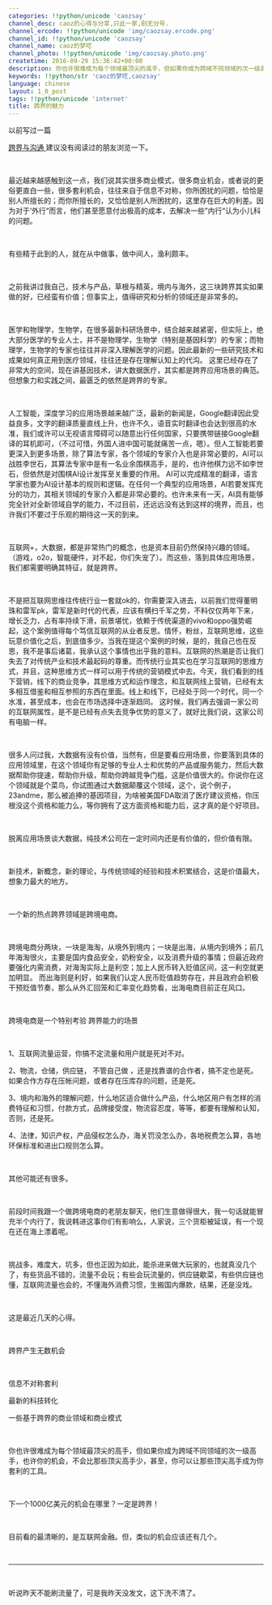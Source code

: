 ```yaml
---
categories: !!python/unicode 'caozsay'
channel_desc: caoz的心得与分享,只此一家,别无分号.
channel_ercode: !!python/unicode 'img/caozsay.ercode.png'
channel_id: !!python/unicode 'caozsay'
channel_name: caoz的梦呓
channel_photo: !!python/unicode 'img/caozsay.photo.png'
createtime: 2016-09-29 15:36:42+00:00
description: 你也许很难成为每个领域最顶尖的高手，但如果你成为跨域不同领域的次一级高手，也许你的机会，不会比那些顶尖高手少，甚至，你可以让那些顶尖高手成为你套利的工具。
keywords: !!python/str 'caoz的梦呓,caozsay'
language: chinese
layout: 1_0_post
tags: !!python/unicode 'internet'
title: 跨界的魅力
---
```

<div class="rich_media_content" id="js_content">
<p>
         以前写过一篇
         <br/>
</p>
<p>
<a data_ue_src="http://mp.weixin.qq.com/s?__biz=MzI0MjA1Mjg2Ng==&amp;mid=400194515&amp;idx=1&amp;sn=c1fa57d1e83978b5808c864bd0d19b38#wechat_redirect" href="http://mp.weixin.qq.com/s?__biz=MzI0MjA1Mjg2Ng==&amp;mid=400194515&amp;idx=1&amp;sn=c1fa57d1e83978b5808c864bd0d19b38#wechat_redirect" target="_blank">
          跨界与沟通
         </a>
         建议没有阅读过的朋友浏览一下。
         <br/>
</p>
<p>
<br/>
</p>
<p>
         最近越来越感触到这一点，我们说其实很多商业模式，很多商业机会，或者说的更俗更直白一些，很多套利机会，往往来自于信息不对称，你所困扰的问题，恰恰是别人所擅长的；而你所擅长的，又恰恰是别人所困扰的，这里存在巨大的利差。因为对于‘外行“而言，他们甚至愿意付出极高的成本，去解决一些”内行“认为小儿科的问题。
        </p>
<p>
<br/>
</p>
<p>
         有些精于此到的人，就在从中做事，做中间人，渔利颇丰。
        </p>
<p>
<br/>
</p>
<p>
         之前我讲过我自己，技术与产品，草根与精英，境内与海外，这三块跨界其实如果做的好，已经蛮有价值；但事实上，值得研究和分析的领域还是非常多的。
        </p>
<p>
<br/>
</p>
<p>
         医学和物理学，生物学，在很多最新科研场景中，结合越来越紧密，但实际上，绝大部分医学的专业人士，并不是物理学，生物学（特别是基因科学）的专家；而物理学，生物学的专家也往往并非深入理解医学的问题。因此最新的一些研究技术和成果如何真正用到医疗领域，往往还是存在理解认知上的代沟。 这里已经存在了非常大的空间，现在讲基因技术，讲大数据医疗，其实都是跨界应用场景的典范。但想象力和实践之间，最匮乏的依然是跨界的专家。
        </p>
<p>
<br/>
</p>
<p>
         人工智能，深度学习的应用场景越来越广泛，最新的新闻是，Google翻译因此受益良多，文字的翻译质量直线上升，也许不久，语音实时翻译也会达到很高的水准，我们或许可以无视语言障碍可以随意出行任何国家，只要携带链接Google翻译的耳机即可，（不过可惜，外国人进中国可能就痛苦一点，嗯）。但人工智能若要更深入到更多场景，除了算法专家，各个领域的专家介入也是非常必要的，AI可以战胜李世石，其算法专家中是有一名业余围棋高手，是的，也许他棋力远不如李世石，但依然是对围棋AI设计发挥至关重要的作用。 AI可以完成精准的翻译，语言学家也要为AI设计基本的规则和逻辑。在任何一个典型的应用场景，AI若要发挥充分的功力，其相关领域的专家介入都是非常必要的。也许未来有一天，AI具有能够完全针对全新领域自学的能力，不过目前，还远远没有达到这样的境界，而且，也许我们不要过于乐观的期待这一天的到来。
        </p>
<p>
<br/>
</p>
<p>
         互联网+，大数据，都是非常热门的概念，也是资本目前仍然保持兴趣的领域。（游戏，o2o，智能硬件，对不起，你们失宠了）。而这些，落到具体应用场景，我们都需要明确其特征，就是跨界。
        </p>
<p>
<br/>
</p>
<p>
         不是把互联网思维往传统行业一套就ok的，你需要深入进去，以前我们觉得董明珠和雷军pk，雷军是新时代的代表，应该有横扫千军之势，不料仅仅两年下来，增长乏力，占有率持续下滑，前景堪忧，依赖于传统渠道的vivo和oppo强势崛起，这个案例值得每个笃信互联网的从业者反思。情怀，粉丝，互联网思维，这些玩意价值化之后，到底值多少。当我在提这个案例的时候，是的，我自己也在反思，我不是事后诸葛，我承认这个事情也出乎我的意料。互联网的热潮是否让我们失去了对传统产业和技术最起码的尊重。而传统行业其实也在学习互联网的思维方式，并且，这种思维方式一样可以用于传统的营销模式中去。今天，我们看到的线下营销，线下的商业竞争，其思维方式和运作理念，和互联网线上营销，已经有太多相互借鉴和相互参照的东西在里面。线上和线下，已经处于同一个时代，同一个水准，甚至成本，也会在市场选择中逐渐趋同。 这时候，我们再去强调一家公司的互联网属性，是不是已经有点失去竞争优势的意义了，就好比我们说，这家公司有电脑一样。
        </p>
<p>
<br/>
</p>
<p>
         很多人问过我，大数据有没有价值，当然有，但是要看应用场景，你要落到具体的应用领域里，在这个领域你有足够的专业人士和优势的产品或服务能力，然后大数据帮助你提速，帮助你升级，帮助你跨越竞争门槛，这是价值很大的。你说你在这个领域就是个菜鸟，你试图通过大数据颠覆这个领域，这个，说个例子，23andme，那么被追捧的基因项目，为啥被美国FDA取消了医疗建议资格，你压根没这个资格和能力么，等你拥有了这方面资格和能力后，这才真的是个好项目。
        </p>
<p>
<br/>
</p>
<p>
         脱离应用场景谈大数据，纯技术公司在一定时间内还是有价值的，但价值有限。
        </p>
<p>
<br/>
</p>
<p>
         新技术，新概念，新的理论，与传统领域的经验和技术积累结合，这是价值最大，想象力最大的地方。
        </p>
<p>
<br/>
</p>
<p>
         一个新的热点跨界领域是跨境电商。
        </p>
<p>
<br/>
</p>
<p>
         跨境电商分两块，一块是海淘，从境外到境内；一块是出海，从境内到境外；前几年海淘很火，主要是国内食品安全，奶粉安全，以及消费升级的事情；但最近政府要强化内需消费，对海淘实际上是利空；加上人民币转入贬值区间，这一利空就更加明显。 而出海则是利好，如果我们认定人民币贬值趋势存在，并且政府会积极干预贬值节奏，那么从外汇回笼和汇率变化趋势看，出海电商目前正在风口。
        </p>
<p>
<br/>
</p>
<p>
         跨境电商是一个特别考验 跨界能力的场景
        </p>
<p>
<br/>
</p>
<p>
         1、互联网流量运营，你搞不定流量和用户就是死对不对。
        </p>
<p>
         2、物流，仓储，供应链， 不管自己做 ，还是找靠谱的合作者，搞不定也是死。 如果合作方存在压帐问题，或者存在压库存的问题，还是死。
        </p>
<p>
         3、境内和海外的理解问题，什么地区适合做什么产品，什么地区用户有怎样的消费特征和习惯，付款方式，品牌接受度，物流容忍度，等等，都要有理解和认知，否则，还是死。
        </p>
<p>
         4、法律，知识产权，产品侵权怎么办，海关罚没怎么办，各地税费怎么算，各地环保标准和进出口规则怎么算。
        </p>
<p>
<br/>
</p>
<p>
         其他可能还有很多。
        </p>
<p>
<br/>
</p>
<p>
         前段时间我跟一个做跨境电商的老朋友聊天，他们生意做得很大，我一句话就能冒充半个内行了，我说韩进这事你们有影响么，人家说，三个货柜被延误，有一个现在还在海上漂着呢。
        </p>
<p>
<br/>
</p>
<p>
         挑战多，难度大，坑多，但也正因为如此，能杀进来做大玩家的，也就真没几个了，有些货品不错的，流量不会玩；有些会玩流量的，供应链歇菜，有些供应链也懂，互联网流量也会的，不懂海外消费习惯，生搬国内爆款，结果，还是没戏。
        </p>
<p>
<br/>
</p>
<p>
         这是最近几天的心得。
        </p>
<p>
<br/>
</p>
<p>
         跨界产生无数机会
        </p>
<p>
<br/>
</p>
<p>
         信息不对称套利
        </p>
<p>
         最新的科技转化
        </p>
<p>
         一些基于跨界的商业领域和商业模式
        </p>
<p>
<br/>
</p>
<p>
         你也许很难成为每个领域最顶尖的高手，但如果你成为跨域不同领域的次一级高手，也许你的机会，不会比那些顶尖高手少，甚至，你可以让那些顶尖高手成为你套利的工具。
        </p>
<p>
<br/>
</p>
<p>
         下一个1000亿美元的机会在哪里？一定是跨界！
         <br/>
</p>
<p>
<br/>
</p>
<p>
         目前看的最清晰的，是互联网金融。但，类似的机会应该还有几个。
        </p>
<p>
<br/>
</p>
<hr/>
<p>
<br/>
</p>
<p>
         听说昨天不能刷流量了，可是我昨天没发文，这下洗不清了。
         <br/>
</p>
<p>
<br/>
</p>
</div>